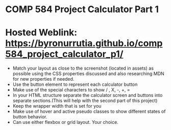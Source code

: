 # COMP 584 Project Calculator Part 1

# Hosted Weblink: https://byronurrutia.github.io/comp584_project_calculator_p1/

* Match your layout as close to the screenshot (located in assets) as possible using the CSS properties discussed and also researching MDN for new properties if needed. 
* Use the button element to represent each calculator button
* Make use of the special characters to show / , X, -, +, =
* In your HTML structure separate the calculator screen and buttons into separate sections.(This will help with the second part of this project)
* Keep the wrapper width that is set for you
* Make use of hover and active pseudo classes to show different states of button behavior. 
* Can use either flexbox or grid layout. Your choice.
